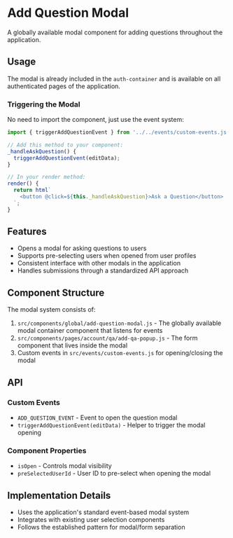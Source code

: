 # Add Question Modal

A globally available modal component for adding questions throughout the application.

## Usage

The modal is already included in the `auth-container` and is available on all authenticated pages of the application.

### Triggering the Modal

No need to import the component, just use the event system:

```js
import { triggerAddQuestionEvent } from '../../events/custom-events.js';

// Add this method to your component:
_handleAskQuestion() {
  triggerAddQuestionEvent(editData);
}

// In your render method:
render() {
  return html`
    <button @click=${this._handleAskQuestion}>Ask a Question</button>
  `;
}
```


## Features

- Opens a modal for asking questions to users
- Supports pre-selecting users when opened from user profiles
- Consistent interface with other modals in the application
- Handles submissions through a standardized API approach

## Component Structure

The modal system consists of:

1. `src/components/global/add-question-modal.js` - The globally available modal container component that listens for events
2. `src/components/pages/account/qa/add-qa-popup.js` - The form component that lives inside the modal
3. Custom events in `src/events/custom-events.js` for opening/closing the modal

## API

### Custom Events

- `ADD_QUESTION_EVENT` - Event to open the question modal
- `triggerAddQuestionEvent(editData)` - Helper to trigger the modal opening

### Component Properties

- `isOpen` - Controls modal visibility
- `preSelectedUserId` - User ID to pre-select when opening the modal

## Implementation Details

- Uses the application's standard event-based modal system
- Integrates with existing user selection components
- Follows the established pattern for modal/form separation
